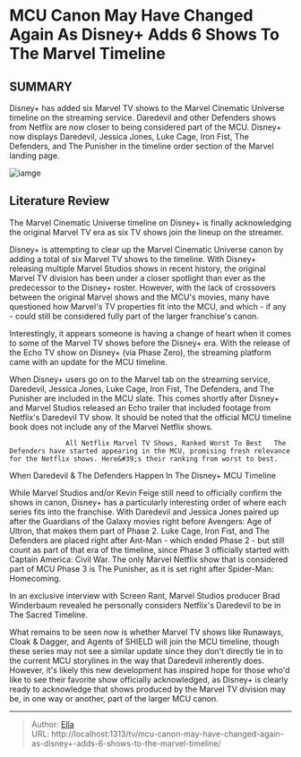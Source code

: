 # MCU Canon May Have Changed Again As Disney&#43; Adds 6 Shows To The Marvel Timeline


## SUMMARY 



  Disney&#43; has added six Marvel TV shows to the Marvel Cinematic Universe timeline on the streaming service.   Daredevil and other Defenders shows from Netflix are now closer to being considered part of the MCU.   Disney&#43; now displays Daredevil, Jessica Jones, Luke Cage, Iron Fist, The Defenders, and The Punisher in the timeline order section of the Marvel landing page.  

![iamge](https://static1.srcdn.com/wordpress/wp-content/uploads/2023/09/defenders-marvel-spinoff-show-canceled-plans-confirmed.jpg)

## Literature Review
The Marvel Cinematic Universe timeline on Disney&#43; is finally acknowledging the original Marvel TV era as six TV shows join the lineup on the streamer.




Disney&#43; is attempting to clear up the Marvel Cinematic Universe canon by adding a total of six Marvel TV shows to the timeline. With Disney&#43; releasing multiple Marvel Studios shows in recent history, the original Marvel TV division has been under a closer spotlight than ever as the predecessor to the Disney&#43; roster. However, with the lack of crossovers between the original Marvel shows and the MCU&#39;s movies, many have questioned how Marvel&#39;s TV properties fit into the MCU, and which - if any - could still be considered fully part of the larger franchise&#39;s canon.




Interestingly, it appears someone is having a change of heart when it comes to some of the Marvel TV shows before the Disney&#43; era. With the release of the Echo TV show on Disney&#43; (via Phase Zero), the streaming platform came with an update for the MCU timeline.


 

When Disney&#43; users go on to the Marvel tab on the streaming service, Daredevil, Jessica Jones, Luke Cage, Iron Fist, The Defenders, and The Punisher are included in the MCU slate. This comes shortly after Disney&#43; and Marvel Studios released an Echo trailer that included footage from Netflix&#39;s Daredevil TV show. It should be noted that the official MCU timeline book does not include any of the Marvel Netflix shows.

                  All Netflix Marvel TV Shows, Ranked Worst To Best   The Defenders have started appearing in the MCU, promising fresh relevance for the Netflix shows. Here&#39;s their ranking from worst to best.    





 When Daredevil &amp; The Defenders Happen In The Disney&#43; MCU Timeline 
         

While Marvel Studios and/or Kevin Feige still need to officially confirm the shows in canon, Disney&#43; has a particularly interesting order of where each series fits into the franchise. With Daredevil and Jessica Jones paired up after the Guardians of the Galaxy movies right before Avengers: Age of Ultron, that makes them part of Phase 2. Luke Cage, Iron Fist, and The Defenders are placed right after Ant-Man - which ended Phase 2 - but still count as part of that era of the timeline, since Phase 3 officially started with Captain America: Civil War. The only Marvel Netflix show that is considered part of MCU Phase 3 is The Punisher, as it is set right after Spider-Man: Homecoming.



In an exclusive interview with Screen Rant, Marvel Studios producer Brad Winderbaum revealed he personally considers Netflix&#39;s Daredevil to be in The Sacred Timeline.







What remains to be seen now is whether Marvel TV shows like Runaways, Cloak &amp; Dagger, and Agents of SHIELD will join the MCU timeline, though these series may not see a similar update since they don&#39;t directly tie in to the current MCU storylines in the way that Daredevil inherently does. However, it&#39;s likely this new development has inspired hope for those who&#39;d like to see their favorite show officially acknowledged, as Disney&#43; is clearly ready to acknowledge that shows produced by the Marvel TV division may be, in one way or another, part of the larger MCU canon.



---

> Author: [Ella](https://instagram.hk.cn/)  
> URL: http://localhost:1313/tv/mcu-canon-may-have-changed-again-as-disney&#43;-adds-6-shows-to-the-marvel-timeline/  

